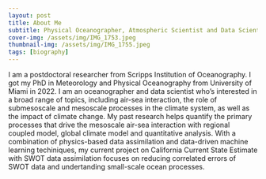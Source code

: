 ```yaml
---
layout: post
title: About Me
subtitle: Physical Oceanographer, Atmospheric Scientist and Data Scientist
cover-img: /assets/img/IMG_1753.jpeg
thumbnail-img: /assets/img/IMG_1755.jpeg
tags: [biography]
---
```


I am a postdoctoral researcher from Scripps Institution of Oceanography. I got my PhD in Meteorology and Physical Oceanography from University of Miami in 2022. I am an oceanographer and data scientist who’s interested in a broad range of topics, including air-sea interaction, the role of submesoscale and mesoscale processes in the climate system, as well as the impact of climate change. My past research helps quantify the primary processes that drive the mesoscale air-sea interaction with regional coupled model, global climate model and quantitative analysis. With a combination of physics-based data assimilation and data-driven machine learning techiniques, my current project on California Current State Estimate with SWOT data assimilation focuses on reducing correlated errors of SWOT data and undertanding small-scale ocean processes.
